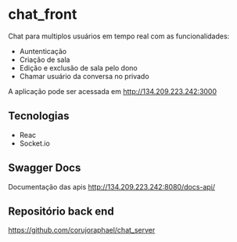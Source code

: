 # chat_front

Chat para multiplos usuários em tempo real com as funcionalidades:
 
  - Auntenticação
  - Criação de sala
  - Edição e exclusão de sala pelo dono
  - Chamar usuário da conversa no privado
  
A aplicação pode ser acessada em http://134.209.223.242:3000

## Tecnologias

  - Reac
  - Socket.io

## Swagger Docs
Documentação das apis http://134.209.223.242:8080/docs-api/

## Repositório back end
https://github.com/corujoraphael/chat_server

